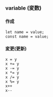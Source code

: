 ### variable (変数)

#### 作成

    let name = value;
    const name = value;

#### 変更(更新)

    x = y
    x += y
    x -= y
    x *= y
    x /= y
    x %= y
    x++
    x--